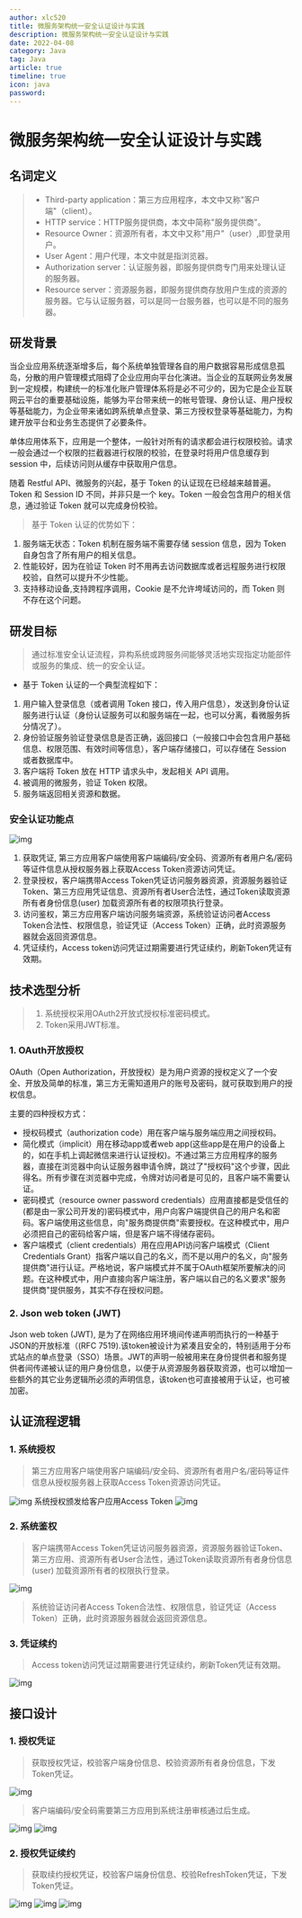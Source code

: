 ```yaml
---
author: xlc520
title: 微服务架构统一安全认证设计与实践
description: 微服务架构统一安全认证设计与实践
date: 2022-04-08
category: Java
tag: Java
article: true
timeline: true
icon: java
password: 
---
```




# 微服务架构统一安全认证设计与实践

## 名词定义

> - Third-party application：第三方应用程序，本文中又称"客户端"（client）。
> - HTTP service：HTTP服务提供商，本文中简称"服务提供商"。
> - Resource Owner：资源所有者，本文中又称"用户"（user）,即登录用户。
> - User Agent：用户代理，本文中就是指浏览器。
> - Authorization server：认证服务器，即服务提供商专门用来处理认证的服务器。
> - Resource server：资源服务器，即服务提供商存放用户生成的资源的服务器。它与认证服务器，可以是同一台服务器，也可以是不同的服务器。

## 研发背景

当企业应用系统逐渐增多后，每个系统单独管理各自的用户数据容易形成信息孤岛，分散的用户管理模式阻碍了企业应用向平台化演进。当企业的互联网业务发展到一定规模，构建统一的标准化账户管理体系将是必不可少的，因为它是企业互联网云平台的重要基础设施，能够为平台带来统一的帐号管理、身份认证、用户授权等基础能力，为企业带来诸如跨系统单点登录、第三方授权登录等基础能力，为构建开放平台和业务生态提供了必要条件。

单体应用体系下，应用是一个整体，一般针对所有的请求都会进行权限校验。请求一般会通过一个权限的拦截器进行权限的校验，在登录时将用户信息缓存到 session 中，后续访问则从缓存中获取用户信息。

随着 Restful API、微服务的兴起，基于 Token 的认证现在已经越来越普遍。Token 和 Session ID 不同，并非只是一个 key。Token 一般会包含用户的相关信息，通过验证 Token 就可以完成身份校验。

> 基于 Token 认证的优势如下：

1. 服务端无状态：Token 机制在服务端不需要存储 session 信息，因为 Token 自身包含了所有用户的相关信息。
2. 性能较好，因为在验证 Token 时不用再去访问数据库或者远程服务进行权限校验，自然可以提升不少性能。
3. 支持移动设备,支持跨程序调用，Cookie 是不允许垮域访问的，而 Token 则不存在这个问题。

## 研发目标

> 通过标准安全认证流程，异构系统或跨服务间能够灵活地实现指定功能部件或服务的集成、统一的安全认证。

- 基于 Token 认证的一个典型流程如下：

1. 用户输入登录信息（或者调用 Token 接口，传入用户信息），发送到身份认证服务进行认证（身份认证服务可以和服务端在一起，也可以分离，看微服务拆分情况了）。
2. 身份验证服务验证登录信息是否正确，返回接口（一般接口中会包含用户基础信息、权限范围、有效时间等信息），客户端存储接口，可以存储在 Session 或者数据库中。
3. 客户端将 Token 放在 HTTP 请求头中，发起相关 API 调用。
4. 被调用的微服务，验证 Token 权限。
5. 服务端返回相关资源和数据。

### 安全认证功能点

![img](https://p6-juejin.byteimg.com/tos-cn-i-k3u1fbpfcp/ecc54fb04d3e43e4834ddafb43d5703a~tplv-k3u1fbpfcp-zoom-in-crop-mark:1304:0:0:0.awebp)

1. 获取凭证, 第三方应用客户端使用客户端编码/安全码、资源所有者用户名/密码等证件信息从授权服务器上获取Access Token资源访问凭证。
2. 登录授权，客户端携带Access Token凭证访问服务器资源，资源服务器验证Token、第三方应用凭证信息、资源所有者User合法性，通过Token读取资源所有者身份信息(user) 加载资源所有者的权限项执行登录。
3. 访问鉴权，第三方应用客户端访问服务端资源，系统验证访问者Access Token合法性、权限信息，验证凭证（Access Token）正确，此时资源服务器就会返回资源信息。
4. 凭证续约，Access token访问凭证过期需要进行凭证续约，刷新Token凭证有效期。

## 技术选型分析

> 1. 系统授权采用OAuth2开放式授权标准密码模式。
> 2. Token采用JWT标准。

### 1. OAuth开放授权

OAuth（Open Authorization，开放授权）是为用户资源的授权定义了一个安全、开放及简单的标准，第三方无需知道用户的账号及密码，就可获取到用户的授权信息。

主要的四种授权方式：

- 授权码模式（authorization code）用在客户端与服务端应用之间授权码。
- 简化模式（implicit）用在移动app或者web app(这些app是在用户的设备上的，如在手机上调起微信来进行认证授权)。不通过第三方应用程序的服务器，直接在浏览器中向认证服务器申请令牌，跳过了"授权码"这个步骤，因此得名。所有步骤在浏览器中完成，令牌对访问者是可见的，且客户端不需要认证。
- 密码模式（resource owner password credentials）应用直接都是受信任的(都是由一家公司开发的)密码模式中，用户向客户端提供自己的用户名和密码。客户端使用这些信息，向"服务商提供商"索要授权。在这种模式中，用户必须把自己的密码给客户端，但是客户端不得储存密码。
- 客户端模式（client credentials）用在应用API访问客户端模式（Client Credentials Grant）指客户端以自己的名义，而不是以用户的名义，向"服务提供商"进行认证。严格地说，客户端模式并不属于OAuth框架所要解决的问题。在这种模式中，用户直接向客户端注册，客户端以自己的名义要求"服务提供商"提供服务，其实不存在授权问题。

### 2. Json web token (JWT)

Json web token (JWT), 是为了在网络应用环境间传递声明而执行的一种基于JSON的开放标准（(RFC 7519).该token被设计为紧凑且安全的，特别适用于分布式站点的单点登录（SSO）场景。JWT的声明一般被用来在身份提供者和服务提供者间传递被认证的用户身份信息，以便于从资源服务器获取资源，也可以增加一些额外的其它业务逻辑所必须的声明信息，该token也可直接被用于认证，也可被加密。

## 认证流程逻辑

### 1. 系统授权

> 第三方应用客户端使用客户端编码/安全码、资源所有者用户名/密码等证件信息从授权服务器上获取Access Token资源访问凭证。

![img](https://p3-juejin.byteimg.com/tos-cn-i-k3u1fbpfcp/3ea530be187b47bb9d7a0d511d42db00~tplv-k3u1fbpfcp-zoom-in-crop-mark:1304:0:0:0.awebp) 系统授权颁发给客户应用Access Token ![img](https://p3-juejin.byteimg.com/tos-cn-i-k3u1fbpfcp/a507ea017d34445f9a0ab0783e3ec159~tplv-k3u1fbpfcp-zoom-in-crop-mark:1304:0:0:0.awebp)

### 2. 系统鉴权

> 客户端携带Access Token凭证访问服务器资源，资源服务器验证Token、第三方应用、资源所有者User合法性，通过Token读取资源所有者身份信息(user) 加载资源所有者的权限执行登录。

![img](https://p6-juejin.byteimg.com/tos-cn-i-k3u1fbpfcp/788d357d31144b69bd1793e623fe1004~tplv-k3u1fbpfcp-zoom-in-crop-mark:1304:0:0:0.awebp)

> 系统验证访问者Access Token合法性、权限信息，验证凭证（Access Token）正确，此时资源服务器就会返回资源信息。

### 3. 凭证续约

> Access token访问凭证过期需要进行凭证续约，刷新Token凭证有效期。

![img](https://p1-juejin.byteimg.com/tos-cn-i-k3u1fbpfcp/58d905e0a5814997b63bb3afd65d0c2f~tplv-k3u1fbpfcp-zoom-in-crop-mark:1304:0:0:0.awebp)

## 接口设计

### 1. 授权凭证

> 获取授权凭证，校验客户端身份信息、校验资源所有者身份信息，下发Token凭证。

![img](https://p3-juejin.byteimg.com/tos-cn-i-k3u1fbpfcp/80dcd5ae585f4c22979a1ead93bdb762~tplv-k3u1fbpfcp-zoom-in-crop-mark:1304:0:0:0.awebp)

> 客户端编码/安全码需要第三方应用到系统注册审核通过后生成。

![img](https://p6-juejin.byteimg.com/tos-cn-i-k3u1fbpfcp/7a2bd4d9dc544810b83752ff33600327~tplv-k3u1fbpfcp-zoom-in-crop-mark:1304:0:0:0.awebp) ![img](https://p9-juejin.byteimg.com/tos-cn-i-k3u1fbpfcp/9903bc421d7440158f33bf3a219b99df~tplv-k3u1fbpfcp-zoom-in-crop-mark:1304:0:0:0.awebp)

### 2. 授权凭证续约

> 获取续约授权凭证，校验客户端身份信息、校验RefreshToken凭证，下发Token凭证。

![img](https://p3-juejin.byteimg.com/tos-cn-i-k3u1fbpfcp/1f8ca2a8146649c5b350f4d5b42299c1~tplv-k3u1fbpfcp-zoom-in-crop-mark:1304:0:0:0.awebp) ![img](https://p3-juejin.byteimg.com/tos-cn-i-k3u1fbpfcp/dd197891eb284a119e992c389d412ca4~tplv-k3u1fbpfcp-zoom-in-crop-mark:1304:0:0:0.awebp) ![img](https://p3-juejin.byteimg.com/tos-cn-i-k3u1fbpfcp/130844cf15c842619e1e2e21a355a970~tplv-k3u1fbpfcp-zoom-in-crop-mark:1304:0:0:0.awebp)


